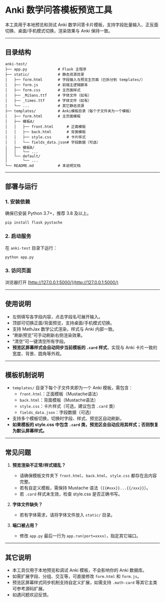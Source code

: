 # Anki 数学问答模板预览工具

本工具用于本地预览和测试 Anki 数学问答卡片模板，支持字段批量输入、正反面切换、桌面/手机模式切换，渲染效果与 Anki 保持一致。

---

## 目录结构

```
anki-test/
├── app.py              # Flask 主程序
├── static/             # 静态资源目录
│   ├── form.html       # 字段输入与预览主页面（已拆分到 templates/）
│   ├── form.js         # 前端主逻辑脚本
│   ├── form.css        # 主页面样式
│   ├── _MiSans.ttf     # 字体文件（如有）
│   ├── _times.ttf      # 字体文件（如有）
│   └── ...             # 其它静态资源
├── templates/          # Anki模板目录（每个子文件夹为一个模板）
│   ├── form.html       # 主页面模板
│   ├── 模板A/
│   │   ├── front.html      # 正面模板
│   │   ├── back.html       # 背面模板
│   │   ├── style.css       # 卡片样式
│   │   └── fields_data.json# 字段数据（可选）
│   ├── 模板B/
│   │   └── ...
│   └── default/
│       └── ...
└── README.md           # 本说明文档
```

---

## 部署与运行

### 1. 安装依赖

确保已安装 Python 3.7+，推荐 3.8 及以上。

```bash
pip install flask pystache
```

### 2. 启动服务

在 `anki-test` 目录下运行：

```bash
python app.py
```

### 3. 访问页面

浏览器打开 [http://127.0.0.1:5000/](http://127.0.0.1:5000/)

---

## 使用说明

- 左侧填写各字段内容，点击字段名可展开输入。
- 顶部可切换正面/背面预览，支持桌面/手机模式切换。
- 支持 MathJax 数学公式渲染，样式与 Anki 内部一致。
- “刷新预览”可手动刷新右侧渲染效果。
- “清空”可一键清空所有字段。
- **预览区屏幕样式会自动同步当前模板的 `.card` 样式**，实现与 Anki 卡片一致的宽度、背景、圆角等外观。

---

## 模板机制说明

- `templates/` 目录下每个子文件夹即为一个 Anki 模板，需包含：
  - `front.html`：正面模板（Mustache语法）
  - `back.html`：背面模板（Mustache语法）
  - `style.css`：卡片样式（可选，建议包含 `.card` 类）
  - `fields_data.json`：字段数据（可选）
- 支持多个模板切换，切换时字段、样式、预览区自动刷新。
- **如果模板的 style.css 中包含 `.card` 类，预览区会自动应用其样式；否则恢复为默认屏幕样式。**

---

## 常见问题

1. **预览渲染不正常/样式错乱？**
   - 请确保模板文件夹下 `front.html`、`back.html`、`style.css` 都存在且内容完整。
   - 若有自定义模板，需保持 Mustache 语法（`{{#xxx}}...{{/xxx}}`）。
   - 若 `.card` 样式未生效，检查 style.css 是否正确书写。

2. **字体文件缺失？**
   - 若有字体需求，请将字体文件放入 `static/` 目录。

3. **端口被占用？**
   - 修改 `app.py` 最后一行为 `app.run(port=xxxx)`，指定其它端口。

---

## 其它说明

- 本工具仅用于本地预览和调试 Anki 模板，不会影响你的 Anki 数据库。
- 如需扩展字段、分组、交互等，可直接修改 `form.html` 和 `form.js`。
- 预览区屏幕样式同步机制支持自定义扩展，如需支持 `.math-card` 等其它主类可参考源码扩展。
- 如遇问题欢迎反馈。 